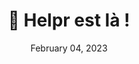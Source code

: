 ---
title: "🥳 Helpr est là !"
description: "Voici la première version de l'application Helpr. Vous pouvez désormais créer des projets, des tâches, des services, des automations, etc..."
date: "February 04, 2023"
img: '/images/helpr-is-here.png'
version: '1.0.0'
---